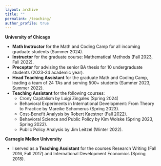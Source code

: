 ```yaml
---
layout: archive
title: ""
permalink: /teaching/
author_profile: true
---
```


**University of Chicago**
* **Math Instructor** for the Math and Coding Camp for all incoming graduate students (Summer 2024).
* **Instructor** for the graduate course: Mathematical Methods (Fall 2023, Fall 2022).
* **Preceptor** for advising the senior BA thesis for 10 undergraduate students (2023-24 academic year).
* **Head Teaching Assistant** for the graduate Math and Coding Camp, leading a team of 24 TAs and serving 500+ students (Summer 2023, Summer 2022).
* **Teaching Assistant** for the following courses:
  * Crony Capitalism by Luigi Zingales (Spring 2024)
  * Behavioral Experiments in International Development: From Theory to Practice by Mareike Schomerus (Spring 2023).
  * Cost-Benefit Analysis by Robert Kaestner (Fall 2022).
  * Behavioral Science and Public Policy by Kim Wolske (Spring 2023, Spring 2022).
  * Public Policy Analysis by Jim Leitzel (Winter 2022).

**Carnegie Mellon University**  
* I served as a **Teaching Assistant** for the courses Research Writing (Fall 2016, Fall 2017) and International Development Economics (Spring 2018).
